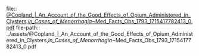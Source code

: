 file:: [@Copland_|_An_Account_of_the_Good_Effects_of_Opium_Administered_in_Clysters,_in_Cases_of_Menorrhagia_~Med_Facts_Obs_1793_1715417782413_0.pdf](../assets/@Copland_|_An_Account_of_the_Good_Effects_of_Opium_Administered_in_Clysters,_in_Cases_of_Menorrhagia_~Med_Facts_Obs_1793_1715417782413_0.pdf)
file-path:: ../assets/@Copland_|_An_Account_of_the_Good_Effects_of_Opium_Administered_in_Clysters,_in_Cases_of_Menorrhagia_~Med_Facts_Obs_1793_1715417782413_0.pdf
